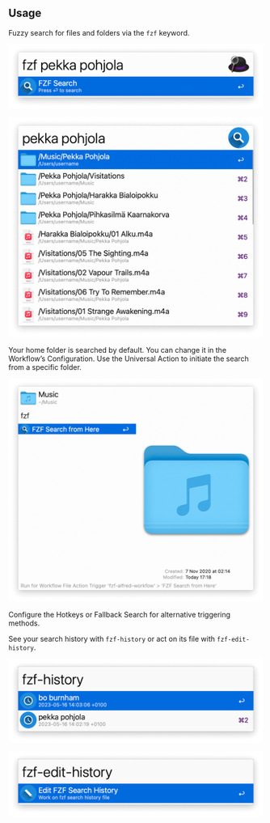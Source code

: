 ## Usage

Fuzzy search for files and folders via the `fzf` keyword.

![Initialising search](images/fzf.png)

![Showing search results](images/search.png)

Your home folder is searched by default. You can change it in the Workflow’s Configuration. Use the Universal Action to initiate the search from a specific folder.

![Universal Action for fzf search](images/ua.png)

Configure the Hotkeys or Fallback Search for alternative triggering methods.

See your search history with `fzf-history` or act on its file with `fzf-edit-history`.

![Showing search history](images/history.png)

![Editing search history](images/edit-history.png)
